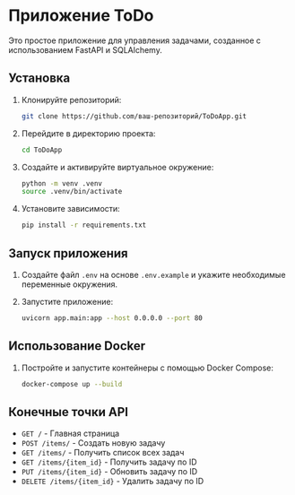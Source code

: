 # Приложение ToDo

Это простое приложение для управления задачами, созданное с использованием FastAPI и SQLAlchemy.

## Установка

1. Клонируйте репозиторий:
    ```sh
    git clone https://github.com/ваш-репозиторий/ToDoApp.git
    ```

2. Перейдите в директорию проекта:
    ```sh
    cd ToDoApp
    ```

3. Создайте и активируйте виртуальное окружение:
    ```sh
    python -m venv .venv
    source .venv/bin/activate
    ```

4. Установите зависимости:
    ```sh
    pip install -r requirements.txt
    ```

## Запуск приложения

1. Создайте файл `.env` на основе `.env.example` и укажите необходимые переменные окружения.

2. Запустите приложение:
    ```sh
    uvicorn app.main:app --host 0.0.0.0 --port 80
    ```

## Использование Docker

1. Постройте и запустите контейнеры с помощью Docker Compose:
    ```sh
    docker-compose up --build
    ```

## Конечные точки API

- `GET /` - Главная страница
- `POST /items/` - Создать новую задачу
- `GET /items/` - Получить список всех задач
- `GET /items/{item_id}` - Получить задачу по ID
- `PUT /items/{item_id}` - Обновить задачу по ID
- `DELETE /items/{item_id}` - Удалить задачу по ID
